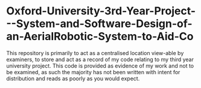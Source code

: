 # Oxford-University-3rd-Year-Project---System-and-Software-Design-of-an-AerialRobotic-System-to-Aid-Co
This repository is primarily to act as a centralised location view-able by examiners, to store and act as a record of my code relating to my third year university project. This code is provided as evidence of my work and not to be examined, as such the majority has not been written with intent for distribution and reads as poorly as you would expect.
